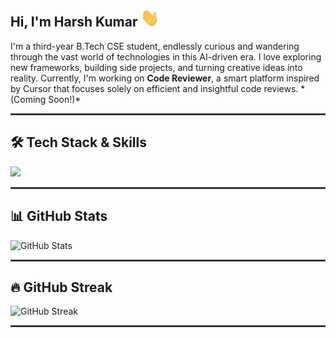 <h2 align="left">Hi, I'm Harsh Kumar <img src="wave.gif" width="30px" alt="wave" /></h2>

<p align="left">
I'm a third-year B.Tech CSE student, endlessly curious and wandering through the vast world of technologies in this AI-driven era. I love exploring new frameworks, building side projects, and turning creative ideas into reality. Currently, I'm working on <b>Code Reviewer</b>, a smart platform inspired by Cursor that focuses solely on efficient and insightful code reviews. *(Coming Soon!)*  
</p>

<hr style="border:1px solid #444444">

## 🛠️ Tech Stack & Skills
<p align="left">
  <img src="https://skillicons.dev/icons?i=arduino,html,css,mysql,github,js,react,nodejs,python,express,unity,firebase&perline=" />
</p>

<hr style="border:1px solid #444444">

## 📊 GitHub Stats
<p align="left">
  <img src="https://github-readme-stats.vercel.app/api?username=harsh-space&show_icons=true&theme=default&hide_border=true&bg_color=FFFFFF&title_color=1E90FF&text_color=000000&icon_color=000000&count_private=true&hide_rank=false&card_width=400&show_name=true&custom_title=Harsh%20Kumar%27s%20GitHub%20Stats" 
       alt="GitHub Stats" width="400"/>
</p>

<hr style="border:1px solid #444444">

## 🔥 GitHub Streak
<p align="left">
  <img src="https://streak-stats.demolab.com?user=harsh-space&theme=white&hide_border=true&background=FFFFFF&ring=1E90FF&fire=1E90FF&currStreakLabel=true&currStreakNum=true&sideNums=true&border_radius=5&stroke=1&date_format=M%20j&show_name=true&custom_title=Harsh" 
       alt="GitHub Streak" width="400"/>
</p>

<hr style="border:1px solid #444444">


